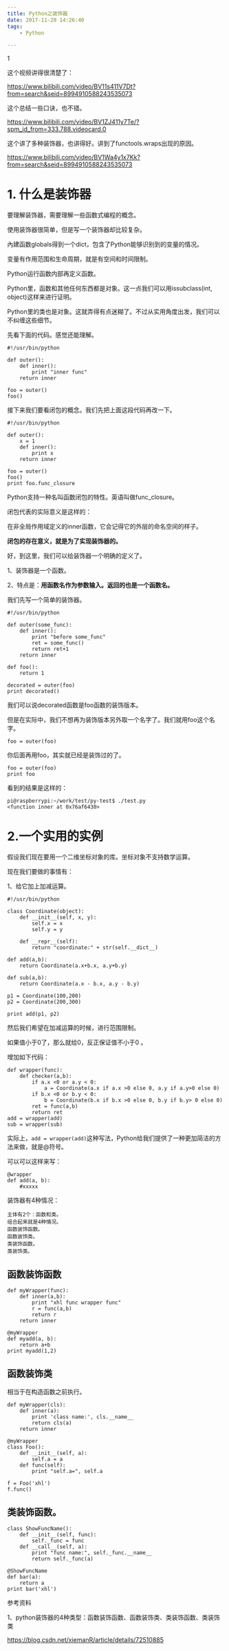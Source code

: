 ```yaml
---
title: Python之装饰器
date: 2017-11-20 14:26:40
tags:
	- Python

---
```


1

这个视频讲得很清楚了：

https://www.bilibili.com/video/BV11s411V7Dt?from=search&seid=8994910588243535073

这个总结一些口诀，也不错。

https://www.bilibili.com/video/BV1ZJ411y7Te/?spm_id_from=333.788.videocard.0

这个讲了多种装饰器，也讲得好。讲到了functools.wraps出现的原因。

https://www.bilibili.com/video/BV1Wa4y1x7Kk?from=search&seid=8994910588243535073

# 1. 什么是装饰器



要理解装饰器，需要理解一些函数式编程的概念。

使用装饰器很简单，但是写一个装饰器却比较复杂。

內建函数globals得到一个dict，包含了Python能够识别到的变量的情况。

变量有作用范围和生命周期，就是有空间和时间限制。

Python运行函数内部再定义函数。

Python里，函数和其他任何东西都是对象。这一点我们可以用issubclass(int, object)这样来进行证明。

Python里的类也是对象。这就弄得有点迷糊了。不过从实用角度出发，我们可以不纠缠这些细节。





先看下面的代码。感觉还能理解。

```
#!/usr/bin/python 

def outer():
	def inner():
		print "inner func"
	return inner
	
foo = outer()
foo()
```

接下来我们要看闭包的概念。我们先把上面这段代码再改一下。

```
#!/usr/bin/python 

def outer():
	x = 1
	def inner():
		print x
	return inner
	
foo = outer()
foo()
print foo.func_closure
```



Python支持一种名叫函数闭包的特性。英语叫做func_closure。

闭包代表的实际意义是这样的：

在非全局作用域定义的inner函数，它会记得它的外层的命名空间的样子。

**闭包的存在意义，就是为了实现装饰器的。**

好，到这里，我们可以给装饰器一个明确的定义了。

1、装饰器是一个函数。

2、特点是：**用函数名作为参数输入。返回的也是一个函数名。**

我们先写一个简单的装饰器。

```
#!/usr/bin/python 

def outer(some_func):
	def inner():
		print "before some_func"
		ret = some_func()
		return ret+1
	return inner
	
def foo():
	return 1
	
decorated = outer(foo)
print decorated()

```

我们可以说decorated函数是foo函数的装饰版本。

但是在实际中，我们不想再为装饰版本另外取一个名字了。我们就用foo这个名字。

```
foo = outer(foo)
```

你后面再用foo，其实就已经是装饰过的了。

```
foo = outer(foo)
print foo
```

看到的结果是这样的：

```
pi@raspberrypi:~/work/test/py-test$ ./test.py 
<function inner at 0x76af6430>
```

# 2.一个实用的实例

假设我们现在要用一个二维坐标对象的库。坐标对象不支持数学运算。

现在我们要做的事情有：

1、给它加上加减运算。

```
#!/usr/bin/python 

class Coordinate(object):
	def __init__(self, x, y):
		self.x = x
		self.y = y
		
	def __repr__(self):
		return "coordinate:" + str(self.__dict__)
		
def add(a,b):
	return Coordinate(a.x+b.x, a.y+b.y)
	
def sub(a,b):
	return Coordinate(a.x - b.x, a.y - b.y)
	
p1 = Coordinate(100,200)
p2 = Coordinate(200,300)

print add(p1, p2)
```

然后我们希望在加减运算的时候，进行范围限制。

如果值小于0了，那么就给0，反正保证值不小于0 。

增加如下代码：

```
def wrapper(func):
	def checker(a,b):
		if a.x <0 or a.y < 0:
			a = Coordinate(a.x if a.x >0 else 0, a.y if a.y>0 else 0)
		if b.x <0 or b.y < 0:
			b = Coordinate(b.x if b.x >0 else 0, b.y if b.y> 0 else 0)
		ret = func(a,b)
		return ret
add = wrapper(add)
sub = wrapper(sub)
```

实际上，`add = wrapper(add)`这种写法，Python给我们提供了一种更加简洁的方法来做，就是@符号。

可以可以这样来写：

```
@wrapper
def add(a, b):
	#xxxxx
```



装饰器有4种情况：

```
主体有2个：函数和类。
组合起来就是4种情况。
函数装饰函数。
函数装饰类。
类装饰函数。
类装饰类。
```



## 函数装饰函数

```
def myWrapper(func):
    def inner(a,b):
        print "xhl func wrapper func"
        r = func(a,b)
        return r
    return inner

@myWrapper
def myadd(a, b):
    return a+b
print myadd(1,2)
```

## 函数装饰类

相当于在构造函数之前执行。

```
def myWrapper(cls):
    def inner(a):
        print 'class name:', cls.__name__
        return cls(a)
    return inner

@myWrapper
class Foo():
    def __init__(self, a):
        self.a = a
    def func(self):
        print "self.a=", self.a

f = Foo('xhl')
f.func()
```

## 类装饰函数。

```
class ShowFuncName():
    def __init__(self, func):
        self._func = func
    def __call__(self, a):
        print "func name:", self._func.__name__
        return self._func(a)

@ShowFuncName
def bar(a):
    return a
print bar('xhl')
```



参考资料

1、python装饰器的4种类型：函数装饰函数、函数装饰类、类装饰函数、类装饰类

https://blog.csdn.net/xiemanR/article/details/72510885